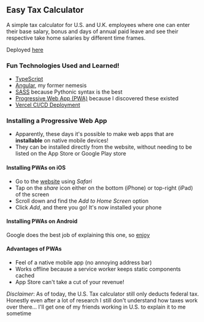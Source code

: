 ## Easy Tax Calculator

A simple tax calculator for U.S. and U.K. employees where one can enter their base salary, bonus and days of annual paid leave and see their respective take home salaries by different time frames.

Deployed [here](https://tax-calculator-pwa.vercel.app/)

### Fun Technologies Used and Learned!

- [TypeScript](https://www.typescriptlang.org/)
- [Angular](https://angular.io/), my former nemesis
- [SASS](https://sass-lang.com/) because Pythonic syntax is the best
- [Progressive Web App (PWA)](https://web.dev/progressive-web-apps/) because I discovered these existed
- [Vercel CI/CD Deployment](https://vercel.com/)

### Installing a Progressive Web App

- Apparently, these days it's possible to make web apps that are **installable** on native mobile devices!
- They can be installed directly from the website, without needing to be listed on the App Store or Google Play store

#### Installing PWAs on iOS

- Go to the [website](https://tax-calculator-pwa.vercel.app/) using *Safari*
- Tap on the *share* icon either on the bottom (iPhone) or top-right (iPad) of the screen
- Scroll down and find the *Add to Home Screen* option
- Click *Add*, and there you go! It's now installed your phone

#### Installing PWAs on Android

Google does the best job of explaining this one, so [enjoy](https://support.google.com/chrome/answer/9658361?hl=en-GB&co=GENIE.Platform%3DAndroid&oco=0)

#### Advantages of PWAs

- Feel of a native mobile app (no annoying address bar)
- Works offline because a service worker keeps static components cached
- App Store can't take a cut of your revenue!

*Disclaimer*: As of today, the U.S. Tax calculator still only deducts federal tax. Honestly even after a lot of research I still don't understand how taxes work over there... I'll get one of my friends working in U.S. to explain it to me sometime
